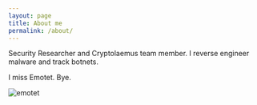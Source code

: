 ```yaml
---
layout: page
title: About me
permalink: /about/
---
```


Security Researcher and Cryptolaemus team member. I reverse engineer malware and track botnets.

I miss Emotet. Bye.

![emotet](/assets/images/emotet.png)